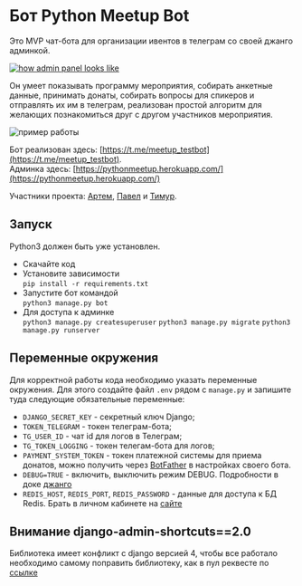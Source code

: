 # Бот Python Meetup Bot

Это MVP чат-бота для организации ивентов в телеграм со своей джанго админкой.

<a href="https://ibb.co/gFk62Bj"><img src="https://i.ibb.co/qFTxSPy/2022-08-03-152240.png" alt="how admin panel looks like" border="0"></a>

Он умеет показывать программу мероприятия, собирать анкетные данные, принимать донаты, собирать вопросы для спикеров и отправлять их им в телеграм, реализован простой алгоритм для желающих познакомиться друг с другом участников мероприятия. 

![пример работы](./media/example.gif)

Бот реализован здесь: [https://t.me/meetup_testbot](https://t.me/meetup_testbot).  
Админка здесь: [https://pythonmeetup.herokuapp.com/](https://pythonmeetup.herokuapp.com/)

Участники проекта: [Артем](https://github.com/Artemsav), [Павел](https://github.com/pkzrnvch) и [Тимур](https://github.com/tbaiguzhinov).

## Запуск

Python3 должен быть уже установлен.

* Скачайте код
* Установите зависимости  
```pip install -r requirements.txt```
* Запустите бот командой  
```python3 manage.py bot```
* Для доступа к админке  
```python3 manage.py createsuperuser```
```python3 manage.py migrate```
```python3 manage.py runserver```

## Переменные окружения

Для корректной работы кода необходимо указать переменные окружения. Для этого создайте файл `.env` рядом с `manage.py` и запишите туда следующие обязательные переменные:

* `DJANGO_SECRET_KEY` - секретный ключ Django;
* `TOKEN_TELEGRAM` - токен телеграм-бота;
* `TG_USER_ID` - чат id для логов в Телеграм;
* `TG_TOKEN_LOGGING` - токен телегам-бота для логов;
* `PAYMENT_SYSTEM_TOKEN` - токен платежной системы для приема донатов, можно получить через [BotFather](https://t.me/BotFather) в настройках своего бота.
* `DEBUG=TRUE` - включить, выключить режим DEBUG. Подробности в доке [джанго](https://docs.djangoproject.com/en/4.0/ref/settings/)
* `REDIS_HOST`, `REDIS_PORT`, `REDIS_PASSWORD` - данные для доступа к БД Redis. Брать в личном кабинете на [сайте](https://redis.io/)

## Внимание django-admin-shortcuts==2.0

Библиотека имеет конфликт с django версией 4, чтобы все работало необходимо самому поправить библиотеку, как в пул реквесте по [ссылке](https://github.com/alesdotio/django-admin-shortcuts/pull/40/commits/9fa4c1e7349a0da4dcbb77ec3aef19cd0f4be8d5)
